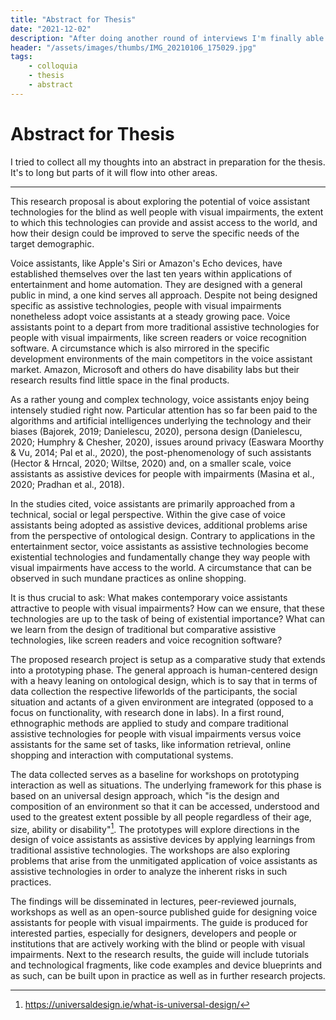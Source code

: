 ```yaml
---
title: "Abstract for Thesis"
date: "2021-12-02"
description: "After doing another round of interviews I'm finally able to collect all my thoughts into an abstract in preparation for the thesis. It's to long but parts of it will flow into other areas. This is pretty much the final form for focus and proposal that I will now unfold and center upon."
header: "/assets/images/thumbs/IMG_20210106_175029.jpg"
tags:
    - colloquia
    - thesis
    - abstract
---
```


# Abstract for Thesis
I tried to collect all my thoughts into an abstract in preparation for the thesis. It's to long but parts of it will flow into other areas.

---

This research proposal is about exploring the potential of voice assistant technologies for the blind as well people with visual impairments, the extent to which this technologies can provide and assist access to the world, and how their design could be improved to serve the specific needs of the target demographic.

Voice assistants, like Apple's Siri or Amazon's Echo devices, have established themselves over the last ten years within applications of entertainment and home automation. They are designed with a general public in mind, a one kind serves all approach. Despite not being designed specific as assistive technologies, people with visual impairments nonetheless adopt voice assistants at a steady growing pace. Voice assistants point to a depart from more traditional assistive technologies for people with visual impairments, like screen readers or voice recognition software. A circumstance which is also mirrored in the specific development environments of the main competitors in the voice assistant market. Amazon, Microsoft and others do have disability labs but their research results find little space in the final products.

As a rather young and complex technology, voice assistants enjoy being intensely studied right now. Particular attention has so far been paid to the algorithms and artificial intelligences underlying the technology and their biases (Bajorek, 2019; Danielescu, 2020), persona design (Danielescu, 2020; Humphry & Chesher, 2020), issues around privacy (Easwara Moorthy & Vu, 2014; Pal et al., 2020), the post-phenomenology of such assistants (Hector & Hrncal, 2020; Wiltse, 2020) and, on a smaller scale, voice assistants as assistive devices for people with impairments (Masina et al., 2020; Pradhan et al., 2018).

In the studies cited, voice assistants are primarily approached from a technical, social or legal perspective. Within the give case of voice assistants being adopted as assistive devices, additional problems arise from the perspective of ontological design. Contrary to applications in the entertainment sector, voice assistants as assistive technologies become existential technologies and fundamentally change they way people with visual impairments have access to the world. A circumstance that can be observed in such mundane practices as online shopping.

It is thus crucial to ask: What makes contemporary voice assistants attractive to people with visual impairments? How can we ensure, that these technologies are up to the task of being of existential importance? What can we learn from the design of traditional but comparative assistive technologies, like screen readers and voice recognition software?

The proposed research project is setup as a comparative study that extends into a prototyping phase. The general approach is human-centered design with a heavy leaning on ontological design, which is to say that in terms of data collection the respective lifeworlds of the participants, the social situation and actants of a given environment are integrated (opposed to a focus on functionality, with research done in labs). In a first round, ethnographic methods are applied to study and compare traditional assistive technologies for people with visual impairments versus voice assistants for the same set of tasks, like information retrieval, online shopping and interaction with computational systems.

The data collected serves as a baseline for workshops on prototyping interaction as well as situations. The underlying framework for this phase is based on an universal design approach, which "is the design and composition of an environment so that it can be accessed, understood and used to the greatest extent possible by all people regardless of their age, size, ability or disability"[^1]. The prototypes will explore directions in the design of voice assistants as assistive devices by applying learnings from traditional assistive technologies. The workshops are also exploring problems that arise from the unmitigated application of voice assistants as assistive technologies in order to analyze the inherent risks in such practices. 

The findings will be disseminated in lectures, peer-reviewed journals, workshops as well as an open-source published guide for designing voice assistants for people with visual impairments. The guide is produced for interested parties, especially for designers, developers and people or institutions that are actively working with the blind or people with visual impairments. Next to the research results, the guide will include tutorials and technological fragments, like code examples and device blueprints and as such, can be built upon in practice as well as in further research projects.

[^1]: https://universaldesign.ie/what-is-universal-design/

